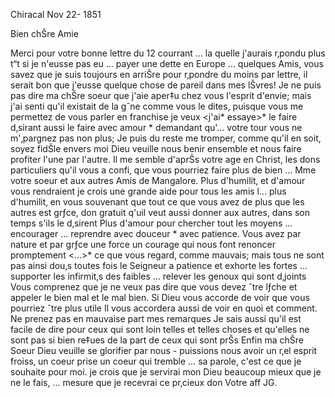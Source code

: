  Chiracal Nov 22- 1851

Bien chŠre Amie

Merci pour votre bonne lettre du 12 courrant … la quelle j'aurais r‚pondu plus t“t si je n'eusse pas eu … payer une dette en Europe … quelques Amis, vous savez que je suis toujours en arriŠre pour r‚pondre du moins par lettre, il serait bon que j'eusse quelque chose de pareil dans mes lŠvres! 
Je ne puis pas dire ma chŠre soeur que j'aie aper‡u chez vous l'esprit d'envie; mais j'ai senti qu'il existait de la gˆne comme vous le dites, puisque vous me permettez de vous parler en franchise je veux <j'ai* essaye>* le faire d‚sirant aussi le faire avec amour <et>* demandant qu'… votre tour vous ne m'‚pargnez pas non plus; Je puis du reste me tromper, comme qu'il en soit, soyez fidŠle envers moi Dieu veuille nous benir ensemble et nous faire profiter l'une par l'autre. Il me semble d'aprŠs votre age en Christ, les dons particuliers qu'il vous a confi‚ que vous pourriez faire plus de bien … Mme votre soeur et aux autres Amis de Mangalore. Plus d'humilit‚ et d'amour vous rendraient je crois une grande aide pour tous les amis l… plus d'humilit‚ en vous souvenant que tout ce que vous avez de plus que les autres est grƒce, don gratuit q'uil veut aussi donner aux autres, dans son temps s'ils le d‚sirent Plus d'amour pour chercher tout les moyens … encourager … reprendre avec douceur <et>* avec patience. Vous avez par nature et par grƒce une force un courage qui nous font renoncer promptement <…>* ce que vous regard‚ comme mauvais; mais tous ne sont pas ainsi dou‚s toutes fois le Seigneur a patience et exhorte les fortes … supporter les infirmit‚s des faibles … relever les genoux qui sont d‚joints Vous comprenez que je ne veux pas dire que vous devez ˆtre lƒche et appeler le bien mal et le mal bien. Si Dieu vous accorde de voir que vous pourriez ˆtre plus utile Il vous accordera aussi de voir en quoi et comment. Ne prenez pas en mauvaise part mes remarques Je sais aussi qu'il est facile de dire pour ceux qui sont loin telles et telles choses et qu'elles ne sont pas si bien re‡ues de la part de ceux qui sont prŠs Enfin ma chŠre Soeur Dieu veuille se glorifier par nous - puissions nous avoir un r‚el esprit froiss‚ un coeur prise un coeur qui tremble … sa parole, c'est ce que je souhaite pour moi. je crois que je servirai mon Dieu beaucoup mieux que je ne le fais, … mesure que je recevrai ce pr‚cieux don
 Votre aff JG.


